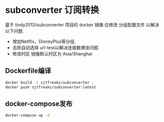 # subconverter 订阅转换
基于 tindy2013/subconverter 项目的 docker 镜像.仅修改 分组配置文件 以解决以下问题.  
- 增加Netflix，DisneyPlus等分组.
- 去除自动选择 url-test以解决连接数爆涨问题.
- 修改时区 镜像默认时区为 Asia/Shanghai

## Dockerfile编译
```sh
docker build -t sjtfreaks/subconverter .
docker push sjtfreaks/subconverter:latest
```

## docker-compose发布
```sh
docker-compose up -d
```